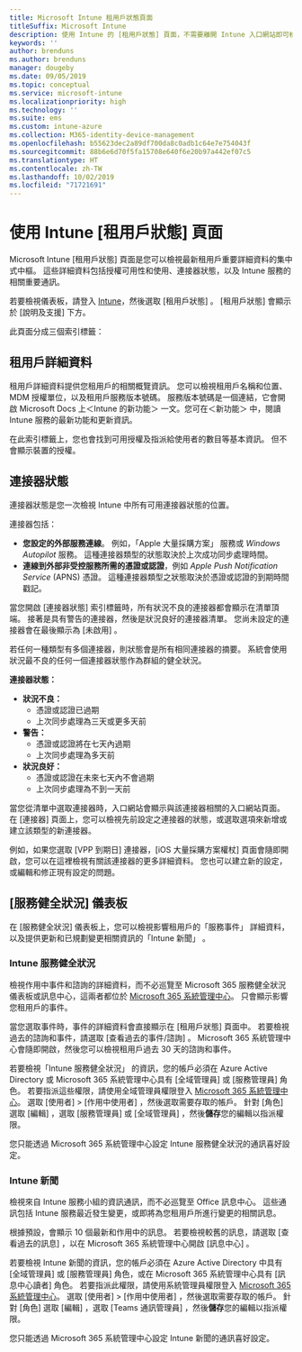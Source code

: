 ```yaml
---
title: Microsoft Intune 租用戶狀態頁面
titleSuffix: Microsoft Intune
description: 使用 Intune 的 [租用戶狀態] 頁面，不需要離開 Intune 入口網站即可檢視重要的租用戶詳細資料
keywords: ''
author: brenduns
ms.author: brenduns
manager: dougeby
ms.date: 09/05/2019
ms.topic: conceptual
ms.service: microsoft-intune
ms.localizationpriority: high
ms.technology: ''
ms.suite: ems
ms.custom: intune-azure
ms.collection: M365-identity-device-management
ms.openlocfilehash: b55623dec2a89df700da8c0adb1c64e7e754043f
ms.sourcegitcommit: 88b6e6d70f5fa15708e640f6e20b97a442ef07c5
ms.translationtype: HT
ms.contentlocale: zh-TW
ms.lasthandoff: 10/02/2019
ms.locfileid: "71721691"
---
```

# <a name="use-the-intune-tenant-status-page"></a>使用 Intune [租用戶狀態] 頁面
Microsoft Intune [租用戶狀態] 頁面是您可以檢視最新租用戶重要詳細資料的集中式中樞。 這些詳細資料包括授權可用性和使用、連接器狀態，以及 Intune 服務的相關重要通訊。  

若要檢視儀表板，請登入 [Intune](https://go.microsoft.com/fwlink/?linkid=2090973)，然後選取 [租用戶狀態]  。  [租用戶狀態]  會顯示於 [說明及支援]  下方。  

此頁面分成三個索引標籤：

## <a name="tenant-details"></a>租用戶詳細資料
租用戶詳細資料提供您租用戶的相關概覽資訊。 您可以檢視租用戶名稱和位置、MDM 授權單位，以及租用戶服務版本號碼。 服務版本號碼是一個連結，它會開啟 Microsoft Docs 上＜Intune 的新功能＞  一文。您可在＜新功能＞  中，閱讀 Intune 服務的最新功能和更新資訊。  

在此索引標籤上，您也會找到可用授權及指派給使用者的數目等基本資訊。 但不會顯示裝置的授權。

## <a name="connector-status"></a>連接器狀態
連接器狀態是您一次檢視 Intune 中所有可用連接器狀態的位置。  

連接器包括：
- **您設定的外部服務連線**。 例如，「Apple 大量採購方案」  服務或 *Windows Autopilot* 服務。  這種連接器類型的狀態取決於上次成功同步處理時間。
- **連線到外部非受控服務所需的憑證或認證**，例如 *Apple Push Notification Service* (APNS) 憑證。 這種連接器類型之狀態取決於憑證或認證的到期時間戳記。  

當您開啟 [連接器狀態]  索引標籤時，所有狀況不良的連接器都會顯示在清單頂端。 接著是具有警告的連接器，然後是狀況良好的連接器清單。 您尚未設定的連接器會在最後顯示為 [未啟用]  。

若任何一種類型有多個連接器，則狀態會是所有相同連接器的摘要。 系統會使用狀況最不良的任何一個連接器狀態作為群組的健全狀況。  

**連接器狀態：**
- **狀況不良：**
  - 憑證或認證已過期
  - 上次同步處理為三天或更多天前
- **警告：**
  - 憑證或認證將在七天內過期
  - 上次同步處理為多天前
- **狀況良好：**
  - 憑證或認證在未來七天內不會過期
  - 上次同步處理為不到一天前  

當您從清單中選取連接器時，入口網站會顯示與該連接器相關的入口網站頁面。 在 [連接器] 頁面上，您可以檢視先前設定之連接器的狀態，或選取選項來新增或建立該類型的新連接器。

例如，如果您選取 [VPP 到期日]  連接器，[iOS 大量採購方案權杖]  頁面會隨即開啟，您可以在這裡檢視有關該連接器的更多詳細資料。 您也可以建立新的設定，或編輯和修正現有設定的問題。

## <a name="service-health-dashboard"></a>[服務健全狀況] 儀表板  
在 [服務健全狀況] 儀表板上，您可以檢視影響租用戶的「服務事件」  詳細資料，以及提供更新和已規劃變更相關資訊的「Intune 新聞」  。

### <a name="intune-service-health"></a>Intune 服務健全狀況
檢視作用中事件和諮詢的詳細資料，而不必巡覽至 Microsoft 365 服務健全狀況儀表板或訊息中心，這兩者都位於 [Microsoft 365 系統管理中心](https://admin.microsoft.com)。 只會顯示影響您租用戶的事件。  

當您選取事件時，事件的詳細資料會直接顯示在 [租用戶狀態] 頁面中。 若要檢視過去的諮詢和事件，請選取 [查看過去的事件/諮詢]  。 Microsoft 365 系統管理中心會隨即開啟，然後您可以檢視租用戶過去 30 天的諮詢和事件。  

若要檢視「Intune 服務健全狀況」  的資訊，您的帳戶必須在 Azure Active Directory 或 Microsoft 365 系統管理中心具有 [全域管理員]  或 [服務管理員]  角色。 若要指派這些權限，請使用全域管理員權限登入 [Microsoft 365 系統管理中心](https://admin.microsoft.com)。 選取 [使用者] > [作用中使用者]  ，然後選取需要存取的帳戶。 針對 [角色] 選取 [編輯]  ，選取 [服務管理員]  或 [全域管理員]  ，然後**儲存**您的編輯以指派權限。  

您只能透過 Microsoft 365 系統管理中心設定 Intune 服務健全狀況的通訊喜好設定。

### <a name="intune-news"></a>Intune 新聞  
檢視來自 Intune 服務小組的資訊通訊，而不必巡覽至 Office 訊息中心。 這些通訊包括 Intune 服務最近發生變更，或即將為您租用戶所進行變更的相關訊息。  

根據預設，會顯示 10 個最新和作用中的訊息。 若要檢視較舊的訊息，請選取 [查看過去的訊息]  ，以在 Microsoft 365 系統管理中心開啟 [訊息中心]  。  

若要檢視 Intune 新聞的資訊，您的帳戶必須在 Azure Active Directory 中具有 [全域管理員]  或 [服務管理員]  角色，或在 Microsoft 365 系統管理中心具有 [訊息中心讀者]  角色。  若要指派此權限，請使用系統管理員權限登入 [Microsoft 365 系統管理中心](https://admin.microsoft.com)。 選取 [使用者] > [作用中使用者]  ，然後選取需要存取的帳戶。 針對 [角色]  選取 [編輯]  ，選取 [Teams 通訊管理員]  ，然後**儲存**您的編輯以指派權限。  

您只能透過 Microsoft 365 系統管理中心設定 Intune 新聞的通訊喜好設定。
